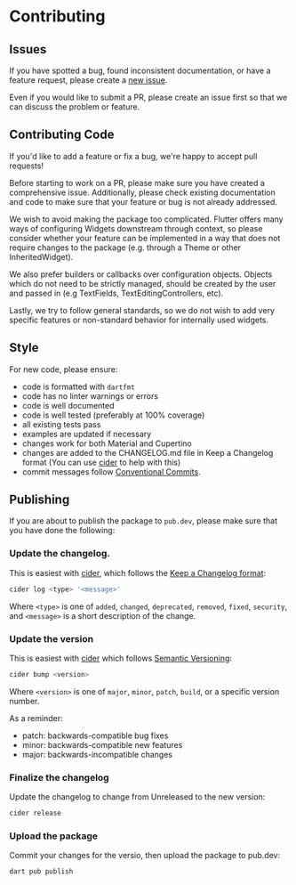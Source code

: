 # Contributing

## Issues

If you have spotted a bug, found inconsistent documentation, or have a feature request, please create a [new issue](https://github.com/AbdulRahmanAlHamali/flutter_typeahead/issues/new).

Even if you would like to submit a PR, please create an issue first so that we can discuss the problem or feature.

## Contributing Code

If you'd like to add a feature or fix a bug, we're happy to accept pull requests!

Before starting to work on a PR, please make sure you have created a comprehensive issue. Additionally, please check existing documentation and code to make sure that your feature or bug is not already addressed.

We wish to avoid making the package too complicated.
Flutter offers many ways of configuring Widgets downstream through context, so please consider whether your feature can be implemented in a way that does not require changes to the package (e.g. through a Theme or other InheritedWidget).

We also prefer builders or callbacks over configuration objects. Objects which do not need to be strictly managed, should be created by the user and passed in (e.g TextFields, TextEditingControllers, etc).

Lastly, we try to follow general standards, so we do not wish to add very specific features or non-standard behavior for internally used widgets.

## Style

For new code, please ensure:

- code is formatted with `dartfmt`
- code has no linter warnings or errors
- code is well documented
- code is well tested (preferably at 100% coverage)
- all existing tests pass
- examples are updated if necessary
- changes work for both Material and Cupertino
- changes are added to the CHANGELOG.md file in Keep a Changelog format
  (You can use [cider](https://pub.dev/packages/cider) to help with this)
- commit messages follow [Conventional Commits](https://www.conventionalcommits.org/en/v1.0.0/).

## Publishing

If you are about to publish the package to `pub.dev`, please make sure that you have done the following:

### Update the changelog.

This is easiest with [cider](https://pub.dev/packages/cider), which follows
the [Keep a Changelog format](https://keepachangelog.com/en/1.0.0/):

```bash
cider log <type> '<message>'
```

Where `<type>` is one of `added`, `changed`, `deprecated`, `removed`, `fixed`, `security`, and `<message>` is a short description of the change.

### Update the version

This is easiest with [cider](https://pub.dev/packages/cider) which follows [Semantic Versioning](https://semver.org/):

```bash
cider bump <version>
```

Where `<version>` is one of `major`, `minor`, `patch`, `build`, or a specific version number.

As a reminder:

- patch: backwards-compatible bug fixes
- minor: backwards-compatible new features
- major: backwards-incompatible changes

### Finalize the changelog

Update the changelog to change from Unreleased to the new version:

```bash
cider release
```

### Upload the package

Commit your changes for the versio, then upload the package to pub.dev:

```bash
dart pub publish
```
